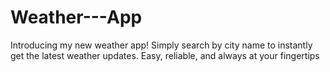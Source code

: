 # Weather---App
Introducing my new weather app! Simply search by city name to instantly get the latest weather updates. Easy, reliable, and always at your fingertips
